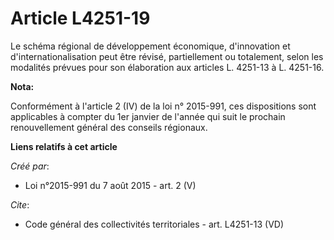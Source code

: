 # Article L4251-19

Le schéma régional de développement économique, d'innovation et d'internationalisation peut être révisé, partiellement ou
totalement, selon les modalités prévues pour son élaboration aux articles L. 4251-13 à L. 4251-16.

**Nota:**

Conformément à l'article 2 (IV) de la loi n° 2015-991, ces dispositions sont applicables à compter du 1er janvier de l'année
qui suit le prochain renouvellement général des conseils régionaux.

**Liens relatifs à cet article**

_Créé par_:

  - Loi n°2015-991 du 7 août 2015 - art. 2 (V)

_Cite_:

  - Code général des collectivités territoriales - art. L4251-13 (VD)
